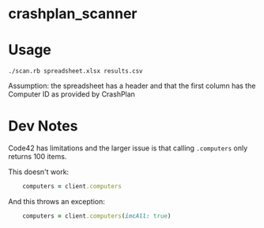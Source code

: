 crashplan_scanner
=================

Usage
=====

    ./scan.rb spreadsheet.xlsx results.csv

Assumption: the spreadsheet has a header and that the first column has the Computer ID as provided by CrashPlan

Dev Notes
=========

Code42 has limitations and the larger issue is that calling `.computers` only returns 100 items.

This doesn't work:

```ruby
    computers = client.computers
```

And this throws an exception:

```ruby
    computers = client.computers(incAll: true)
```
